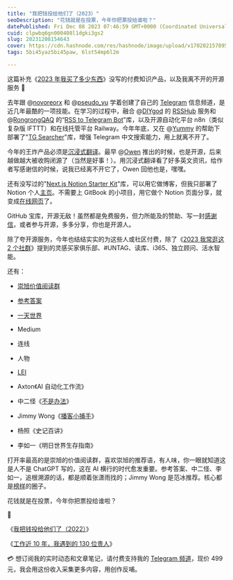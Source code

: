 ```yaml
---
title: "我把钱投给他们了（2023）"
seoDescription: "花钱就是在投票，今年你把票投给谁啦？"
datePublished: Fri Dec 08 2023 07:46:59 GMT+0000 (Coordinated Universal Time)
cuid: clpwbq6gn000408l1dgki3gs2
slug: 20231208154643
cover: https://cdn.hashnode.com/res/hashnode/image/upload/v1702021578956/36ad0d29-6b3d-4b90-a8d8-112dec1162c2.png
tags: 5bi45yaz5bi45paw, 6lst54mp6l2m

---
```


这篇补充《[2023 年我买了多少东西](https://blog.tujunjie.com/20231207152430)》没写的付费知识产品，以及我离不开的开源服务 🤩

去年跟 @[novoreorx](https://twitter.com/novoreorx) 和 @[pseudo\_yu](https://twitter.com/pseudo_yu) 学着创建了自己的 [Telegram](https://mp.weixin.qq.com/s/A_yK10ktL8Nl7RzsnGwzEg) 信息频道，是近几年最酷的一项技能。在学习的过程中，融合 @[DIYgod](https://twitter.com/DIYgod) 的 [RSSHub](https://docs.rsshub.app/zh/) 服务和 @[RongrongQAQ](https://twitter.com/RongrongQAQ) 的“[RSS to Telegram Bot](https://github.com/Rongronggg9/RSS-to-Telegram-Bot/blob/dev/README.zh.md)”库，以及开源自动化平台 n8n（类似复杂版 IFTTT）和在线托管平台 Railway。今年年底，又在 @[Yummy](https://yummy.best/how-to-search-chinese-using-telegram/#) 的帮助下部署了"[TG Searcher](https://github.com/SharzyL/tg_searcher)"库，增强 Telegram 中文搜索能力，用上就离不开了。

今年的王炸产品必须是[沉浸式翻译](https://immersivetranslate.com/)。最早 @[Owen](https://www.owenyoung.com/) 推出的时候，也是开源，后来越做越大被收购闭源了（当然是好事！）。用沉浸式翻译看了好多英文资讯，给作者写感谢信的时候，说我已经离不开它了，Owen 回他也是，嘿嘿。

还有没写过的"[Next.js Notion Starter Kit](https://github.com/transitive-bullshit/nextjs-notion-starter-kit)"库，可以用它做博客，但我只部署了 Notion 个人[主页](https://nextjs-notion-starter-kit-peach-seven.vercel.app/)。不需要上 GitBook 的小项目，用它做个 Notion 页面分享，就变成[在线网页](https://tujj.notion.site/cb644e93eb0b4379aa3a565673cb6889)了。

GitHub 宝库，开源无敌！虽然都是免费服务，但力所能及的赞助、写一封[感谢信](https://mp.weixin.qq.com/s?__biz=MzI3MzU5MDA1OQ==&mid=2247484753&idx=1&sn=7e8e5fbcd9182a96ebb067c36d158f79&chksm=eb21b715dc563e03d33a211e2088cf121926e03d31d1a4dbfe5f63202fbccb2352db9ab1c18b&token=400567632&lang=zh_CN#)，或者参与开源，多多分享，你也是开源人。

除了夸开源服务，今年也结结实实的为这些人或社区付费，除了《[2023 我常逛这 2 个社群](https://mp.weixin.qq.com/s?__biz=MzI3MzU5MDA1OQ==&mid=2247488269&idx=1&sn=760328f9b1f032043a064efdbc571f46&chksm=eb21a149dc56285fd8d30caa3ff50c24864bec3c2334d73368b78323741c9c7bceb0bab84cb3#)》提到的灵感买家俱乐部、#UNTAG、读库、i365、独立顾问、活水智能。

还有：

* [崇旭价值阅读群](https://mp.weixin.qq.com/s/7C3w2QRVNAvvNmVGZRvCNg)
    
* [参考答案](https://mp.weixin.qq.com/s/_0v0fMIZUj3XdsUpnlWdPg)
    
* [一天世界](https://blog.yitianshijie.net/yitianshijie-newsletter-list/)
    
* Medium
    
* 连线
    
* 人物
    
* [LEI](https://www.youtube.com/@TheMarketMemo/community)
    
* Axton《AI 自动化工作流》
    
* 中二怪《[不是办法](https://xiaobot.net/p/notworking?refer=28d5dce1-dbeb-44e2-a130-2cf798ae4681)》
    
* Jimmy Wong《[播客小捕手](https://xiaobot.net/p/xiaobushous1?refer=28d5dce1-dbeb-44e2-a130-2cf798ae4681)》
    
* 杨照《史记百讲》
    
* 李如一《明日世界生存指南》
    

打开率最高的是崇旭的价值阅读群，喜欢崇旭的推荐语，有人味，你一眼就知道这是人不是 ChatGPT 写的，这在 AI 横行的时代愈发重要。参考答案、中二怪、李如一，追根溯源的话，都是顺着张潇雨找的；Jimmy Wong 是范冰推荐。核心都是[榜样](https://mp.weixin.qq.com/s?__biz=MzI3MzU5MDA1OQ==&mid=2247487816&idx=1&sn=dd5f3286fa6f96a23017577cb87d25c6&chksm=eb21a30cdc562a1a88789c777dfbc9f742b016761c255d8311cdfb1ce4fc11aec1356983c265#)的圈子。

花钱就是在投票，今年你把票投给谁啦？

🔗

《[我把钱投给他们了（2022）](https://mp.weixin.qq.com/s?__biz=MzI3MzU5MDA1OQ==&mid=2247487433&idx=1&sn=7fcbb62612e1570fdd8b21f835d91d12&chksm=eb21bd8ddc56349bdea3700c9e331cc56bcc26acd8993d6b5ed5b34e00655c7af655ce6f4544#)》

《[工作近 10 年，我遇到的 130 位贵人](https://mp.weixin.qq.com/s?__biz=MzI3MzU5MDA1OQ==&mid=2247487816&idx=1&sn=dd5f3286fa6f96a23017577cb87d25c6&chksm=eb21a30cdc562a1a88789c777dfbc9f742b016761c255d8311cdfb1ce4fc11aec1356983c265#)》

💳 想订阅我的实时动态和文章笔记，请付费支持我的 [Telegram 频道](https://mp.weixin.qq.com/s/A_yK10ktL8Nl7RzsnGwzEg)，现价 499 元，我会用这份收入采集更多内容，用创作反哺。